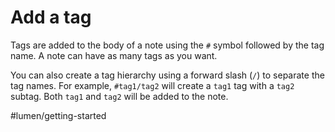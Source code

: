# Add a tag

Tags are added to the body of a note using the `#` symbol followed by the tag name. A note can have as many tags as you want.

You can also create a tag hierarchy using a forward slash (`/`) to separate the tag names. For example, `#tag1/tag2` will create a `tag1` tag with a `tag2` subtag. Both `tag1` and `tag2` will be added to the note. 

#lumen/getting-started

